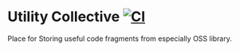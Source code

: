 # Utility Collective [![CI](https://github.com/laststance/utility-collective/actions/workflows/ci.yml/badge.svg)](https://github.com/laststance/utility-collective/actions/workflows/ci.yml)

Place for Storing useful code fragments from especially OSS library.
